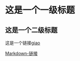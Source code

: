 # 这是一个一级标题

## 这是一个二级标题

这是一个链接[giao](https://www.runoob.com/markdown/md-link.html)

[Markdown-链接](/Markdown-链接)

